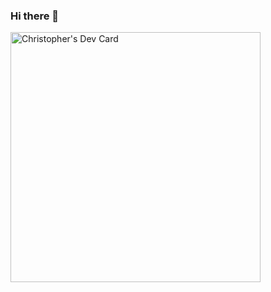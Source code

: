 ### Hi there 👋

<a href="https://app.daily.dev/cad1994"><img src="https://api.daily.dev/devcards/464b6172189e43608b50ad833008d002.png?r=skr" width="400" alt="Christopher's Dev Card"/></a>

